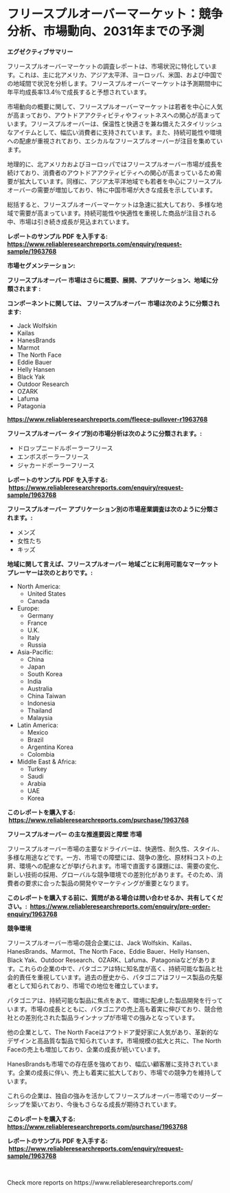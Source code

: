 <p><h1>フリースプルオーバーマーケット：競争分析、市場動向、2031年までの予測</h1></p><p><strong>エグゼクティブサマリー</strong></p>
<p><p>フリースプルオーバーマーケットの調査レポートは、市場状況に特化しています。これは、主に北アメリカ、アジア太平洋、ヨーロッパ、米国、および中国での地域間で状況を分析します。フリースプルオーバーマーケットは予測期間中に年平均成長率13.4％で成長すると予想されています。</p><p>市場動向の概要に関して、フリースプルオーバーマーケットは若者を中心に人気が高まっており、アウトドアアクティビティやフィットネスへの関心が高まっています。フリースプルオーバーは、保温性と快適さを兼ね備えたスタイリッシュなアイテムとして、幅広い消費者に支持されています。また、持続可能性や環境への配慮が重視されており、エシカルなフリースプルオーバーが注目を集めています。</p><p>地理的に、北アメリカおよびヨーロッパではフリースプルオーバー市場が成長を続けており、消費者のアウトドアアクティビティへの関心が高まっているため需要が拡大しています。同様に、アジア太平洋地域でも若者を中心にフリースプルオーバーの需要が増加しており、特に中国市場が大きな成長を示しています。</p><p>総括すると、フリースプルオーバーマーケットは急速に拡大しており、多様な地域で需要が高まっています。持続可能性や快適性を重視した商品が注目される中、市場は引き続き成長が見込まれています。</p></p>
<p><strong>レポートのサンプル PDF を入手する: <a href="https://www.reliableresearchreports.com/enquiry/request-sample/1963768">https://www.reliableresearchreports.com/enquiry/request-sample/1963768</a></strong></p>
<p><strong>市場セグメンテーション:</strong></p>
<p><strong> フリースプルオーバー 市場はさらに概要、展開、アプリケーション、地域に分類されます :</strong></p>
<p><strong>コンポーネントに関しては、 フリースプルオーバー 市場は次のように分類されます: &nbsp;</strong></p>
<p><ul><li>Jack Wolfskin</li><li>Kailas</li><li>HanesBrands</li><li>Marmot</li><li>The North Face</li><li>Eddie Bauer</li><li>Helly Hansen</li><li>Black Yak</li><li>Outdoor Research</li><li>OZARK</li><li>Lafuma</li><li>Patagonia</li></ul></p>
<p><strong><a href="https://www.reliableresearchreports.com/fleece-pullover-r1963768">https://www.reliableresearchreports.com/fleece-pullover-r1963768</a></strong></p>
<p><strong> フリースプルオーバー タイプ別の市場分析は次のように分類されます。:</strong></p>
<p><ul><li>ドロップニードルポーラーフリース</li><li>エンボスポーラーフリース</li><li>ジャカードポーラーフリース</li></ul></p>
<p><strong>レポートのサンプル PDF を入手する: &nbsp;<a href="https://www.reliableresearchreports.com/enquiry/request-sample/1963768">https://www.reliableresearchreports.com/enquiry/request-sample/1963768</a></strong></p>
<p><strong> フリースプルオーバー アプリケーション別の市場産業調査は次のように分類されます。:</strong></p>
<p><ul><li>メンズ</li><li>女性たち</li><li>キッズ</li></ul></p>
<p><strong>地域に関して言えば、フリースプルオーバー 地域ごとに利用可能なマーケットプレーヤーは次のとおりです。:</strong></p>
<p><ul>
    <li>
        North America:
        <ul>
            <li>United States</li>
            <li>Canada</li>
        </ul>
    </li>
    <li>
        Europe:
        <ul>
            <li>Germany</li>
            <li>France</li>
            <li>U.K.</li>
            <li>Italy</li>
            <li>Russia</li>
        </ul>
    </li>
    <li>
        Asia-Pacific:
        <ul>
            <li>China</li>
            <li>Japan</li>
            <li>South Korea</li>
            <li>India</li>
            <li>Australia</li>
            <li>China Taiwan</li>
            <li>Indonesia</li>
            <li>Thailand</li>
            <li>Malaysia</li>
        </ul>
    </li>
    <li>
        Latin America:
        <ul>
            <li>Mexico</li>
            <li>Brazil</li>
            <li>Argentina Korea</li>
            <li>Colombia</li>
        </ul>
    </li>
    <li>
        Middle East & Africa:
        <ul>
            <li>Turkey</li>
            <li>Saudi</li>
            <li>Arabia</li>
            <li>UAE</li>
            <li>Korea</li>
        </ul>
    </li>
    </ul></p>
<p><strong>このレポートを購入する: &nbsp;<a href="https://www.reliableresearchreports.com/purchase/1963768">https://www.reliableresearchreports.com/purchase/1963768</a></strong></p>
<p><strong>フリースプルオーバー の主な推進要因と障壁 市場</strong></p>
<p><p>フリースプルオーバー市場の主要なドライバーは、快適性、耐久性、スタイル、多様な用途などです。一方、市場での障壁には、競争の激化、原材料コストの上昇、環境への配慮などが挙げられます。市場で直面する課題には、需要の変化、新しい技術の採用、グローバルな競争環境での差別化があります。そのため、消費者の要求に合った製品の開発やマーケティングが重要となります。</p></p>
<p><strong>このレポートを購入する前に、質問がある場合は問い合わせるか、共有してください。:&nbsp; <a href="https://www.reliableresearchreports.com/enquiry/pre-order-enquiry/1963768">https://www.reliableresearchreports.com/enquiry/pre-order-enquiry/1963768</a></strong></p>
<p><strong>競争環境</strong></p>
<p><p>フリースプルオーバー市場の競合企業には、Jack Wolfskin、Kailas、HanesBrands、Marmot、The North Face、Eddie Bauer、Helly Hansen、Black Yak、Outdoor Research、OZARK、Lafuma、Patagoniaなどがあります。これらの企業の中で、パタゴニアは特に知名度が高く、持続可能な製品と社会的責任を重視しています。過去の歴史から、パタゴニアはフリース製品の先駆者として知られており、市場での地位を確立しています。</p><p>パタゴニアは、持続可能な製品に焦点をあて、環境に配慮した製品開発を行っています。市場の成長とともに、パタゴニアの売上高も着実に伸びており、競合他社との差別化された製品ラインナップが市場での強みとなっています。</p><p>他の企業として、The North Faceはアウトドア愛好家に人気があり、革新的なデザインと高品質な製品で知られています。市場規模の拡大と共に、The North Faceの売上も増加しており、企業の成長が続いています。</p><p>HanesBrandsも市場での存在感を強めており、幅広い顧客層に支持されています。企業の成長に伴い、売上も着実に拡大しており、市場での競争力を維持しています。</p><p>これらの企業は、独自の強みを活かしてフリースプルオーバー市場でのリーダーシップを築いており、今後もさらなる成長が期待されています。</p></p>
<p><strong>このレポートを購入する: &nbsp; <a href="https://www.reliableresearchreports.com/purchase/1963768">https://www.reliableresearchreports.com/purchase/1963768</a></strong></p>
<p><strong>レポートのサンプル PDF を入手する: &nbsp;<a href="https://www.reliableresearchreports.com/enquiry/request-sample/1963768">https://www.reliableresearchreports.com/enquiry/request-sample/1963768</a></strong><strong></strong></p>
<p>&nbsp;</p>
<p>Check more reports on https://www.reliableresearchreports.com/</p>